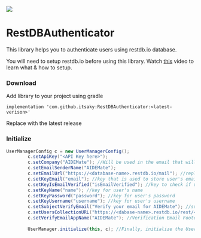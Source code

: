 [![](https://jitpack.io/v/itsaky/RestDBAuthenticator.svg)](https://jitpack.io/#itsaky/RestDBAuthenticator)
# RestDBAuthenticator
This library helps you to authenticate users using restdb.io database.

You will need to setup restdb.io before using this library. Watch [this](http://youtube.com/itsaky) video to learn what & how to setup.

### Download
Add library to your project using gradle
```
implementation 'com.github.itsaky:RestDBAuthenticator:<latest-verison>'
```
Replace <latest-version> with the latest release


### Initialize

```java
UserManagerConfig c = new UserManagerConfig();
		c.setApiKey("<API Key here>");
		c.setCompany("AIDEMate"); //Will be used in the email that will be sent to user to verify his/her email
		c.setEmailSenderName("AIDEMate");
		c.setEmailUrl("https://<database-name>.restdb.io/mail"); //replace <database-name> with your database name
		c.setKeyEmail("email"); //key that is used to store user's email
		c.setKeyIsEmailVerified("isEmailVerified"); //key to check if user's email is verified
		c.setKeyName("name"); //key for user's name
		c.setKeyPassword("password"); //key for user's password
		c.setKeyUsername("username"); //key for user's username
		c.setSubjectVerifyEmail("Verify your email for AIDEMate"); //subject for the email verification email
		c.setUsersCollectionURL("https://<dabase-name>.restdb.io/rest/<collection-name>"); //replace <database-name> and <collection-name>
		c.setVerifyEmailAppName("AIDEMate"); //Verification Email Footer (The <app-name> Team)
		
		UserManager.initialize(this, c); //Finally, initialize the UserManager
```
